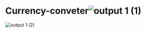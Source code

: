 # Currency-conveter![output 1 (1)](https://user-images.githubusercontent.com/60296904/216900818-3ced28c7-e541-45de-8b2f-f7fc4ee47ae1.png)
![output 1 (2)](https://user-images.githubusercontent.com/60296904/216900822-f7bb8995-811f-43a5-865d-cd107ab8495f.png)
